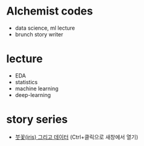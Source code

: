 # AIchemist codes
   - data science, ml lecture
   - brunch story writer

# lecture
 - EDA
 - statistics
 - machine learning
 - deep-learning

# story series
- [붓꽃(iris) 그리고 데이터](https://brunch.co.kr/@aichemist/5) (Ctrl+클릭으로 새창에서 열기)
